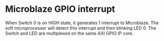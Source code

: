 # Microblaze GPIO interrupt	
When Switch 0 is on HIGH state, it generates 1 interrupt to Microblaze. The soft microprocessor will detect this interrupt and then blinking LED 0. The Switch and LED are multiplexed on the same AXI GPIO IP core. 

